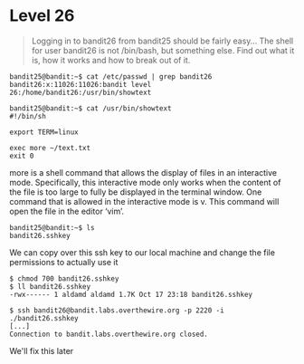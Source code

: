 # Level 26
> Logging in to bandit26 from bandit25 should be fairly easy… The shell for user bandit26 is not /bin/bash, but something else. Find out what it is, how it works and how to break out of it.

```shell
bandit25@bandit:~$ cat /etc/passwd | grep bandit26
bandit26:x:11026:11026:bandit level 26:/home/bandit26:/usr/bin/showtext

bandit25@bandit:~$ cat /usr/bin/showtext
#!/bin/sh

export TERM=linux

exec more ~/text.txt
exit 0
```

more is a shell command that allows the display of files in an interactive mode. Specifically, this interactive mode only works when the content of the file is too large to fully be displayed in the terminal window. One command that is allowed in the interactive mode is v. This command will open the file in the editor ‘vim’.

```shell
bandit25@bandit:~$ ls
bandit26.sshkey
```

We can copy over this ssh key to our local machine and change the file permissions to actually use it

```shell
$ chmod 700 bandit26.sshkey 
$ ll bandit26.sshkey 
-rwx------ 1 aldamd aldamd 1.7K Oct 17 23:18 bandit26.sshkey

$ ssh bandit26@bandit.labs.overthewire.org -p 2220 -i ./bandit26.sshkey
[...]
Connection to bandit.labs.overthewire.org closed.
```

We'll fix this later
